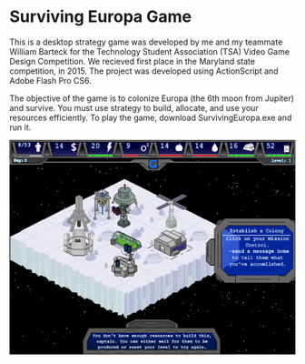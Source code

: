 # Surviving Europa Game
This is a desktop strategy game was developed by me and my teammate William Barteck for the Technology Student Association (TSA) Video Game Design Competition.  We recieved first place in the Maryland state competition, in 2015.  The project was developed using ActionScript and Adobe Flash Pro CS6.

The objective of the game is to colonize Europa (the 6th moon from Jupiter) and survive.  You must use strategy to build, allocate, and use your resources efficiently. To play the game, download SurvivingEuropa.exe and run it.

<img align="center" src="https://github.com/natarian/SurvingEuropa_Game/blob/master/Surviving%20Europa/Demo.PNG" alt="Game Screenshot">
